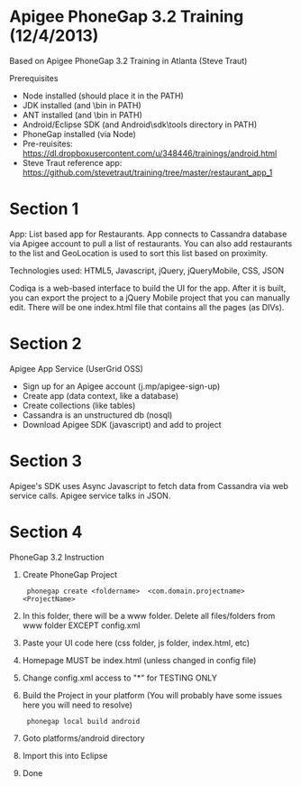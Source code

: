 Apigee PhoneGap 3.2 Training (12/4/2013)
========================

Based on Apigee PhoneGap 3.2 Training in Atlanta (Steve Traut)


Prerequisites
- Node installed (should place it in the PATH)
- JDK installed (and \bin in PATH)
- ANT installed (and \bin in PATH)
- Android/Eclipse SDK (and Android\sdk\tools directory in PATH)
- PhoneGap installed (via Node)
- Pre-reuisites: https://dl.dropboxusercontent.com/u/348446/trainings/android.html
- Steve Traut reference app: https://github.com/stevetraut/training/tree/master/restaurant_app_1


Section 1
========================

App: List based app for Restaurants.  App connects to Cassandra database via Apigee account to pull a list of restaurants.  You can also add restaurants to the list and GeoLocation is used to sort this list based on proximity.


Technologies used: HTML5, Javascript, jQuery, jQueryMobile, CSS, JSON

Codiqa is a web-based interface to build the UI for the app.  After it is built, you can export the project to a jQuery Mobile project that you can manually edit.  There will be one index.html file that contains all the pages (as DIVs).




Section 2
========================

Apigee App Service (UserGrid OSS)
- Sign up for an Apigee account (j.mp/apigee-sign-up)
- Create app (data context, like a database)
- Create collections (like tables)
- Cassandra is an unstructured db (nosql)
- Download Apigee SDK (javascript) and add to project



Section 3
========================

Apigee's SDK uses Async Javascript to fetch data from Cassandra via web service calls.
Apigee service talks in JSON.



Section 4
========================

PhoneGap 3.2 Instruction

1. Create PhoneGap Project

        phonegap create <foldername>  <com.domain.projectname>  <ProjectName>
2. In this folder, there will be a www folder.  Delete all files/folders from www folder EXCEPT config.xml
3. Paste your UI code here (css folder, js folder, index.html, etc)
4. Homepage MUST be index.html (unless changed in config file)
5. Change config.xml access to "*" for TESTING ONLY
6. Build the Project in your platform (You will probably have some issues here you will need to resolve)

        phonegap local build android  
7. Goto platforms/android directory
8. Import this into Eclipse
9. Done






